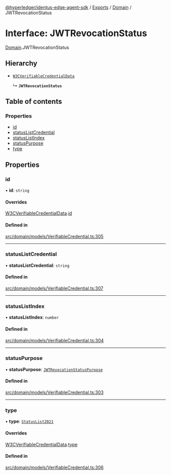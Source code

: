 [@hyperledger/identus-edge-agent-sdk](../README.md) / [Exports](../modules.md) / [Domain](../modules/Domain.md) / JWTRevocationStatus

# Interface: JWTRevocationStatus

[Domain](../modules/Domain.md).JWTRevocationStatus

## Hierarchy

- [`W3CVerifiableCredentialData`](Domain.W3CVerifiableCredentialData.md)

  ↳ **`JWTRevocationStatus`**

## Table of contents

### Properties

- [id](Domain.JWTRevocationStatus.md#id)
- [statusListCredential](Domain.JWTRevocationStatus.md#statuslistcredential)
- [statusListIndex](Domain.JWTRevocationStatus.md#statuslistindex)
- [statusPurpose](Domain.JWTRevocationStatus.md#statuspurpose)
- [type](Domain.JWTRevocationStatus.md#type)

## Properties

### id

• **id**: `string`

#### Overrides

[W3CVerifiableCredentialData](Domain.W3CVerifiableCredentialData.md).[id](Domain.W3CVerifiableCredentialData.md#id)

#### Defined in

[src/domain/models/VerifiableCredential.ts:305](https://github.com/hyperledger/identus-edge-agent-sdk-ts/blob/8455e548651bea11f474591a89d22007cfe2962c/src/domain/models/VerifiableCredential.ts#L305)

___

### statusListCredential

• **statusListCredential**: `string`

#### Defined in

[src/domain/models/VerifiableCredential.ts:307](https://github.com/hyperledger/identus-edge-agent-sdk-ts/blob/8455e548651bea11f474591a89d22007cfe2962c/src/domain/models/VerifiableCredential.ts#L307)

___

### statusListIndex

• **statusListIndex**: `number`

#### Defined in

[src/domain/models/VerifiableCredential.ts:304](https://github.com/hyperledger/identus-edge-agent-sdk-ts/blob/8455e548651bea11f474591a89d22007cfe2962c/src/domain/models/VerifiableCredential.ts#L304)

___

### statusPurpose

• **statusPurpose**: [`JWTRevocationStatusPurpose`](../enums/Domain.JWTRevocationStatusPurpose.md)

#### Defined in

[src/domain/models/VerifiableCredential.ts:303](https://github.com/hyperledger/identus-edge-agent-sdk-ts/blob/8455e548651bea11f474591a89d22007cfe2962c/src/domain/models/VerifiableCredential.ts#L303)

___

### type

• **type**: [`StatusList2021`](../enums/Domain.RevocationType.md#statuslist2021)

#### Overrides

[W3CVerifiableCredentialData](Domain.W3CVerifiableCredentialData.md).[type](Domain.W3CVerifiableCredentialData.md#type)

#### Defined in

[src/domain/models/VerifiableCredential.ts:306](https://github.com/hyperledger/identus-edge-agent-sdk-ts/blob/8455e548651bea11f474591a89d22007cfe2962c/src/domain/models/VerifiableCredential.ts#L306)
